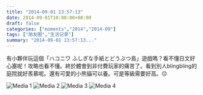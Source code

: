 ```yaml
---
title: "2014-09-01 13:57:13"
date: 2014-09-01T10:00:00+08:00
draft: false
categories: ["moments","2014","2014-09"]
tags: ["朋友圈","生活记录"]
summary: "2014-09-01 13:57:13..."
---
```


有小夥伴玩這個「ハコニワ ふしぎな手紙とどうぶつ島」遊戲嗎？看不懂日文好心塞呢！攻略也看不懂。終於體會到非付費玩家的痛苦了。看到別人blingbling的庭院就好羨慕呢。還有可愛的小熊貓可以養。可是等級需要好高。😔

![Media 1](/Moments/photos/2014-09-01/201409011357130.jpg)
![Media 2](/Moments/photos/2014-09-01/201409011357131.jpg)
![Media 3](/Moments/photos/2014-09-01/201409011357132.jpg)
![Media 4](/Moments/photos/2014-09-01/201409011357133.jpg)

